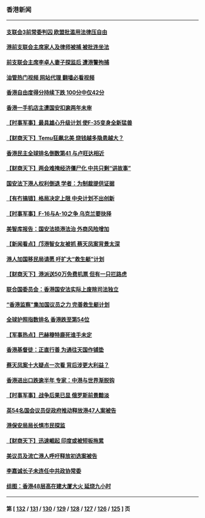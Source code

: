 ### 香港新闻
---
#### [支联会3前常委判囚 欧盟批滥用法律压自由](../../pages/ncid1349362/n13948864.md?03150045) 
#### [港前支联会主席家人及律师被捕 被批连坐法](../../pages/ncid1349362/n13948862.md?03150045) 
#### [前支联会主席李卓人妻子探监后 遭港警拘捕](../../pages/ncid1349362/n13948049.md?03150045) 
#### [油管热门视频 网站代理 翻墙必看视频](http://138.2.39.72:81/youtube.html?epic-marker?03150045)
#### [香港自由度得分持续下跌 100分中仅42分](../../pages/ncid1349362/n13948038.md?03150045) 
#### [香港一手机店主遭国安扣逾两年未审](../../pages/ncid1349362/n13947968.md?03150045) 
#### [【时事军事】最具雄心升级计划 使F-35变身全新猛兽](../../pages/ncid1349362/n13947842.md?03150045) 
#### [【财商天下】Temu狂飙北美 烧钱越多隐患越大？](../../pages/ncid1349362/n13948202.md?03150045) 
#### [香港民主全球排名倒数第41 与卢旺达相近](../../pages/ncid1349362/n13947495.md?03150045) 
#### [【财商天下】两会难掩经济僵尸化 中共只剩“讲故事”](../../pages/ncid1349362/n13946851.md?03150045) 
#### [国安法下港人权利倒退 学者：为制裁提供证据](../../pages/ncid1349362/n13946672.md?03150045) 
#### [【有冇搞错】格局决定上限 中央计划不出创新](../../pages/ncid1349362/n13946409.md?03150045) 
#### [【时事军事】F-16与A-10之争 乌克兰要抉择](../../pages/ncid1349362/n13946423.md?03150045) 
#### [美智库报告：国安法损港法治 外商风险增加](../../pages/ncid1349362/n13946443.md?03150045) 
#### [【新闻看点】邝港智女友被抓 蔡天凤案背景太深](../../pages/ncid1349362/n13945283.md?03150045) 
#### [港人加国移民局请愿 吁扩大“救生艇”计划](../../pages/ncid1349362/n13945279.md?03150045) 
#### [【财商天下】港派送50万免费机票 但有一只拦路虎](../../pages/ncid1349362/n13945095.md?03150045) 
#### [联合国委员会：香港国安法实际上废除司法独立](../../pages/ncid1349362/n13944924.md?03150045) 
#### [“香港监察”集加国议员之力 完善救生艇计划](../../pages/ncid1349362/n13945073.md?03150045) 
#### [全球护照指数排名 香港跌至第54位](../../pages/ncid1349362/n13944583.md?03150045) 
#### [【军事热点】巴赫穆特鹿死谁手未定](../../pages/ncid1349362/n13944475.md?03150045) 
#### [香港基督徒：正直行善 为通往天国作铺垫](../../pages/ncid1349362/n13944094.md?03150045) 
#### [蔡天凤案十大疑点一次看 背后涉更大利益？](../../pages/ncid1349362/n13944301.md?03150045) 
#### [香港进出口跌逾半年 专家：中港与世界渐脱钩](../../pages/ncid1349362/n13944025.md?03150045) 
#### [【时事军事】战争后果已显 俄罗斯前景黯淡](../../pages/ncid1349362/n13943403.md?03150045) 
#### [英54名国会议员促政府推动释放港47人案被告](../../pages/ncid1349362/n13942858.md?03150045) 
#### [港保安局局长惧市民探监](../../pages/ncid1349362/n13939410.md?03150045) 
#### [【财商天下】迅速崛起 印度或被短板拖累](../../pages/ncid1349362/n13943125.md?03150045) 
#### [美议员及流亡港人呼吁释放初选案被告](../../pages/ncid1349362/n13942984.md?03150045) 
#### [李嘉诚长子未连任中共政协常委](../../pages/ncid1349362/n13942685.md?03150045) 
#### [组图：香港48层高在建大厦大火 延烧九小时](../../pages/ncid1349362/n13941997.md?03150045) 

---
#### 第 [ [132](./132.md?03150045) / [131](./131.md?03150045) / [130](./130.md?03150045) / [129](./129.md?03150045) / [128](./128.md?03150045) / [127](./127.md?03150045) / [126](./126.md?03150045) / [125](./125.md?03150045) ] 页
